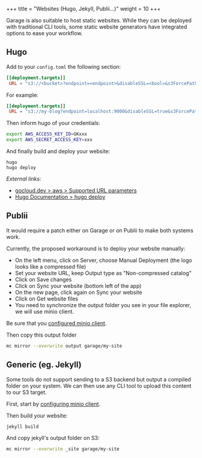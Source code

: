 +++
title = "Websites (Hugo, Jekyll, Publii...)"
weight = 10
+++

Garage is also suitable to host static websites.
While they can be deployed with traditional CLI tools, some static website generators have integrated options to ease your workflow.

## Hugo

Add to your `config.toml` the following section:

```toml
[[deployment.targets]]
 URL = "s3://<bucket>?endpoint=<endpoint>&disableSSL=<bool>&s3ForcePathStyle=true&region=garage"
```

For example:

```toml
[[deployment.targets]]
 URL = "s3://my-blog?endpoint=localhost:9000&disableSSL=true&s3ForcePathStyle=true&region=garage"
```

Then inform hugo of your credentials:

```bash
export AWS_ACCESS_KEY_ID=GKxxx
export AWS_SECRET_ACCESS_KEY=xxx
```

And finally build and deploy your website:

```bsh
hugo
hugo deploy
```

*External links:*
  - [gocloud.dev > aws > Supported URL parameters](https://pkg.go.dev/gocloud.dev/aws?utm_source=godoc#ConfigFromURLParams)
  - [Hugo Documentation > hugo deploy](https://gohugo.io/hosting-and-deployment/hugo-deploy/)

## Publii

It would require a patch either on Garage or on Publii to make both systems work.

Currently, the proposed workaround is to deploy your website manually:
  - On the left menu, click on Server, choose Manual Deployment (the logo looks like a compressed file)
  - Set your website URL, keep Output type as "Non-compressed catalog"
  - Click on Save changes
  - Click on Sync your website (bottom left of the app)
  - On the new page, click again on Sync your website
  - Click on Get website files
  - You need to synchronize the output folder you see in your file explorer, we will use minio client.

Be sure that you [configured minio client](@/documentation/connect/cli.md#minio-client-recommended).

Then copy this output folder

```bash
mc mirror --overwrite output garage/my-site
```

## Generic (eg. Jekyll)

Some tools do not support sending to a S3 backend but output a compiled folder on your system.
We can then use any CLI tool to upload this content to our S3 target.

First, start by [configuring minio client](@/documentation/connect/cli.md#minio-client-recommended).

Then build your website:

```bash
jekyll build
```

And copy jekyll's output folder on S3:

```bash
mc mirror --overwrite _site garage/my-site
```

